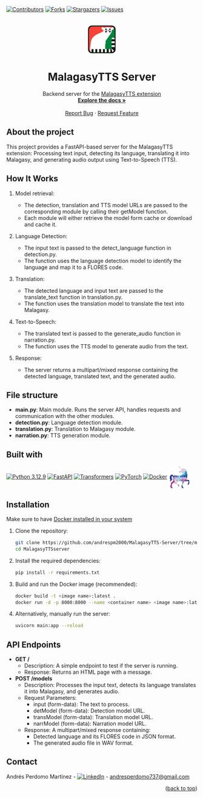 <a id="readme-top"></a>

[![Contributors][contributors-shield]][contributors-url]
[![Forks][forks-shield]][forks-url]
[![Stargazers][stars-shield]][stars-url]
[![Issues][issues-shield]][issues-url]

<br />
<div align="center">
  <a href="https://github.com/othneildrew/Best-README-Template">
    <img src="assets/icon.png" alt="Logo" width="80" height="80">
  </a>

  <h1 align="center">MalagasyTTS Server</h1>

  <p align="center">
    Backend server for the <a href="https://github.com/andrespm2000/MalagasyTTS-Extension">MalagasyTTS extension</a>
    <br />
    <a href="https://github.com/andrespm2000/MalagasyTTS-Server"><strong>Explore the docs »</strong></a>
    <br />
    <br />
    <a href="https://github.com/andrespm2000/MalagasyTTS-Server/issues/new?labels=bug&template=bug-report---.md">Report Bug</a>
    &middot;
    <a href="https://github.com/andrespm2000/MalagasyTTS-Server/issues/new?labels=enhancement&template=feature-request---.md">Request Feature</a>
  </p>
</div>

## About the project

This project provides a FastAPI-based server for the MalagasyTTS extension: Processing text input, detecting its language, translating it into Malagasy, and generating audio output using Text-to-Speech (TTS).

## How It Works

1. Model retrieval:

    - The detection, translation and TTS model URLs are passed to the corresponding module by calling their getModel function.
    - Each module will either retrieve the model form cache or download and cache it.

2. Language Detection:

    - The input text is passed to the detect_language function in detection.py.
    - The function uses the language detection model to identify the language and map it to a FLORES code.

3. Translation:

    - The detected language and input text are passed to the translate_text function in translation.py.
    - The function uses the translation model to translate the text into Malagasy.

4. Text-to-Speech:

    - The translated text is passed to the generate_audio function in narration.py.
    - The function uses the TTS model to generate audio from the text.

5. Response:

    - The server returns a multipart/mixed response containing the detected language, translated text, and the generated audio.

## File structure

- **main.py**: Main module. Runs the server API, handles requests and communication with the other modules.
- **detection.py**: Language detection module.
- **translation.py**: Translation to Malagasy module.
- **narration.py**: TTS generation module. 

## Built with
[![Python 3.12.9][python-logo]][python-url]
[![FastAPI][fastapi-logo]][fastapi-url]
[![Transformers][transformers-logo]][transformers-url]
[![PyTorch][pytorch-logo]][pytorch-url]
[![Docker][docker-logo]][docker-url]
<a href="https://www.uvicorn.org/"><img src="assets/uvicorn.png" alt="Uvicorn" width="60" style="vertical-align:middle" /></a>

## Installation

Make sure to have [Docker installed in your system](https://docs.docker.com/engine/install/)

1. Clone the repository:
   ```bash
   git clone https://github.com/andrespm2000/MalagasyTTS-Server/tree/main
   cd MalagasyTTSserver

2. Install the required dependencies:
    ```bash
    pip install -r requirements.txt

3. Build and run the Docker image (recommended):
    ```bash
    docker build -t <image name>:latest .
    docker run -d -p 8000:8000 --name <container name> <image name>:latest

4. Alternatively, manually run the server:
    ```bash
    uvicorn main:app --reload

## API Endpoints
- **GET /**
    - Description: A simple endpoint to test if the server is running.
    - Response: Returns an HTML page with a message.
- **POST /models**
    - Description: Processes the input text, detects its language translates it into Malagasy, and generates audio.
    - Request Parameters:
        - input (form-data): The text to process.
        - detModel (form-data): Detection model URL.
        - transModel (form-data): Translation model URL.
        - narrModel (form-data): Narration model URL.
    - Response: A multipart/mixed response containing:
        - Detected language and its FLORES code in JSON format.
        - The generated audio file in WAV format.

## Contact

Andrés Perdomo Martínez - [![LinkedIn][linkedin-shield]][linkedin-url] - andresperdomo737@gmail.com

<p align="right">(<a href="#readme-top">back to top</a>)</p>

[contributors-shield]: https://img.shields.io/github/contributors/andrespm2000/MalagasyTTS-Extension.svg?style=for-the-badge
[contributors-url]: https://github.com/andrespm2000/MalagasyTTS-Extension/graphs/contributors

[forks-shield]: https://img.shields.io/github/forks/andrespm2000/MalagasyTTS-Extension.svg?style=for-the-badge
[forks-url]: https://github.com/andrespm2000/MalagasyTTS-Extension/network/members

[stars-shield]: https://img.shields.io/github/stars/andrespm2000/MalagasyTTS-Extension.svg?style=for-the-badge
[stars-url]: https://github.com/andrespm2000/MalagasyTTS-Extension/stargazers

[issues-shield]: https://img.shields.io/github/issues/andrespm2000/MalagasyTTS-Extension.svg?style=for-the-badge
[issues-url]: https://github.com/andrespm2000/MalagasyTTS-Extension/issues

[linkedin-shield]: https://custom-icon-badges.demolab.com/badge/LinkedIn-0A66C2?logo=linkedin-white&logoColor=fff
[linkedin-url]: https://www.linkedin.com/in/andres-perdomo-12bb3b1ba/

[python-logo]:https://img.shields.io/badge/Python-3776AB?logo=python&logoColor=fff
[python-url]:https://www.python.org/downloads/release/python-3129/

[fastapi-logo]:https://img.shields.io/badge/FastAPI-009485.svg?logo=fastapi&logoColor=white
[fastapi-url]:https://fastapi.tiangolo.com/

[transformers-logo]:https://img.shields.io/badge/Hugging%20Face-FFD21E?logo=huggingface&logoColor=000
[transformers-url]:https://huggingface.co/docs/transformers/en/index

[pytorch-logo]:https://img.shields.io/badge/PyTorch-ee4c2c?logo=pytorch&logoColor=white
[pytorch-url]:https://pytorch.org/

[docker-logo]:https://img.shields.io/badge/Docker-2496ED?logo=docker&logoColor=fff
[docker-url]:https://docs.docker.com/